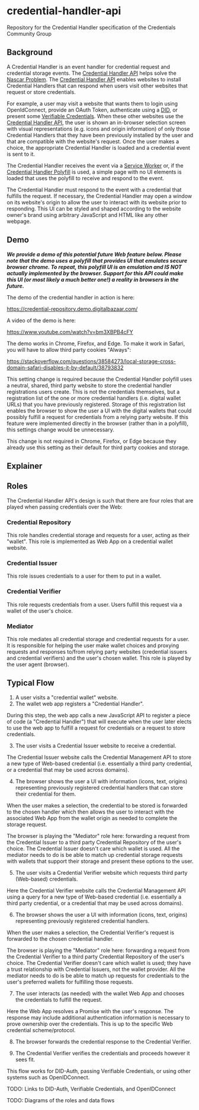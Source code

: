 # credential-handler-api
Repository for the Credential Handler specification of the Credentials Community Group

## Background

A Credential Handler is an event handler for credential request and
credential storage events. The [Credential Handler API][] helps
solve the [Nascar Problem](https://indieweb.org/NASCAR_problem). The
[Credential Handler API][] enables websites to install Credential Handlers that
can respond when users visit other websites that request or store credentials.

For example, a user may visit a website that wants them to login using
OpenIdConnect, provide an OAuth Token, authenticate using a [DID][], or present
some [Verifiable Credentials][]. When these other websites use the [Credential
Handler API][], the user is shown an in-browser selection screen with visual
representations (e.g. icons and origin information) of only those
Credential Handlers that they have been previously installed by the user and
that are compatible with the website's request. Once the user makes a choice,
the appropriate Credential Handler is loaded and a credential event is sent
to it.

The Credential Handler receives the event via a
[Service Worker](https://w3c.github.io/ServiceWorker) or, if the
[Credential Handler Polyfill][] is used, a simple page with no UI elements is
loaded that uses the polyfill to receive and respond to the event.

The Credential Handler must respond to the event with a credential that
fulfills the request. If necessary, the Credential Handler may open a window
on its website's origin to allow the user to interact with its website prior
to responding. This UI can be styled and shaped according to the website
owner's brand using arbitrary JavaScript and HTML like any other webpage.

## Demo

***We provide a demo of this potential future Web feature below. Please note that the demo uses a polyfill that provides UI that emulates secure browser chrome. To repeat, this polyfill UI is an emulation and IS NOT actually implemented by the browser. Support for this API could make this UI (or most likely a much better one!) a reality in browsers in the future.***

The demo of the credential handler in action is here:

https://credential-repository.demo.digitalbazaar.com/

A video of the demo is here:

https://www.youtube.com/watch?v=bm3XBPB4cFY

The demo works in Chrome, Firefox, and Edge. To make it work in Safari, you
will have to allow third party cookies "Always":

https://stackoverflow.com/questions/38584273/local-storage-cross-domain-safari-disables-it-by-default/38793832

This setting change is required because the Credential Handler polyfill uses a
neutral, shared, third party website to store the credential handler
registrations users create. This is not the credentials themselves, but a
registration list of the one or more credential handlers (i.e. digital wallet
URLs) that you have previously registered. Storage of this registration list
enables the browser to show the user a UI with the digital wallets that could
possibly fulfill a request for credentials from a relying party website. If
this feature were implemented directly in the browser (rather than in a
polyfill), this settings change would be unnecessary.

This change is not required in Chrome, Firefox, or Edge because they already
use this setting as their default for third party cookies and storage.

## Explainer

## Roles

The Credential Handler API's design is such that there are four roles that are
played when passing credentials over the Web:

### Credential Repository

This role handles credential storage and requests for a user, acting as their
"wallet". This role is implemented as Web App on a credential wallet website.

### Credential Issuer

This role issues credentials to a user for them to put in a wallet.

### Credential Verifier

This role requests credentials from a user. Users fulfill this request via a
wallet of the user's choice.

### Mediator

This role mediates all credential storage and credential requests for a user.
It is responsible for helping the user make wallet choices and proxying
requests and responses to/from relying party websites (credential issuers and
credential verifiers) and the user's chosen wallet. This role is played by the
user agent (browser).

## Typical Flow

1. A user visits a "credential wallet" website.
2. The wallet web app registers a "Credential Handler".

During this step, the web app calls a new JavaScript API to register a piece of
code (a "Credential Handler") that will execute when the user later elects to
use the web app to fulfill a request for credentials or a request to store
credentials.

3. The user visits a Credential Issuer website to receive a credential.

The Credential Issuer website calls the Credential Management API to store a
new type of Web-based credential (i.e. essentially a third party credential, or
a credential that may be used across domains).

4. The browser shows the user a UI with information (icons, text, origins)
  representing previously registered credential handlers that can store their
  credential for them.

When the user makes a selection, the credential to be stored is forwarded to
the chosen handler which then allows the user to interact with the associated
Web App from the wallet origin as needed to complete the storage request.

The browser is playing the "Mediator" role here: forwarding a request from the
Credential Issuer to a third party Credential Repository of the user's choice.
The Credential Issuer doesn't care which wallet is used. All the mediator needs
to do is be able to match up credential storage requests with wallets that
support their storage and present these options to the user.

5. The user visits a Credential Verifier website which requests third party
  (Web-based) credentials.

Here the Credential Verifier website calls the Credential Management API using
a query for a new type of Web-based credential (i.e. essentially a third party
credential, or a credential that may be used across domains).

6. The browser shows the user a UI with information (icons, text, origins)
  representing previously registered credential handlers.

When the user makes a selection, the Credential Verifier's request is forwarded
to the chosen credential handler.

The browser is playing the "Mediator" role here: forwarding a request from the
Credential Verifier to a third party Credential Repository of the user's
choice. The Credential Verifier doesn't care which wallet is used; they have
a trust relationship with Credential Issuers, not the wallet provider. All the
mediator needs to do is be able to match up requests for credentials to the
user's preferred wallets for fulfilling those requests.

7. The user interacts (as needed) with the wallet Web App and chooses the
  credentials to fulfill the request.

Here the Web App resolves a Promise with the user's response. The response
may include additional authentication information is necessary to prove
ownership over the credentials. This is up to the specific Web credential
scheme/protocol.

8. The browser forwards the credential response to the Credential Verifier.

9. The Credential Verifier verifies the credentials and proceeds however
  it sees fit.

This flow works for DID-Auth, passing Verifiable Credentials, or using other
systems such as OpenIDConnect.

TODO: Links to DID-Auth, Verifiable Credentials, and OpenIDConnect

TODO: Diagrams of the roles and data flows

[DID]: https://w3c-ccg.github.io/did-spec
[Verifiable Credentials]: https://w3c.github.io/vc-data-model
[Decentralized Identifiers (DIDs)]: https://w3c-ccg.github.io/did-spec
[Credential Handler API]: https://w3c-ccg.github.io/credential-handler-api
[Credential Handler API Repo]: https://github.com/w3c-ccg/credential-handler-api
[Credential Handler API Demo]: https://github.com/digitalbazaar/credential-handler-demo
[Credential Handler Polyfill]: https://github.com/digitalbazaar/credential-handler-polyfill


